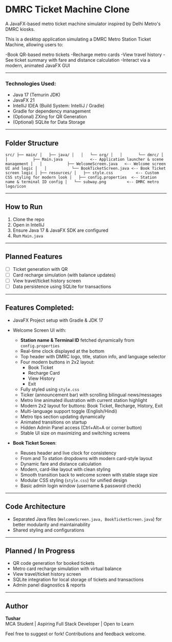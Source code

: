 # DMRC Ticket Machine Clone

A JavaFX-based metro ticket machine simulator inspired by Delhi Metro's DMRC kiosks.

This is a desktop application simulating a DMRC Metro Station Ticket Machine, allowing users to:

-Book QR-based metro tickets
-Recharge metro cards
-View travel history
-See ticket summary with fare and distance calculation
-Interact via a modern, animated JavaFX GUI

---

### Technologies Used:

- Java 17 (Temurin JDK)
- JavaFX 21
- IntelliJ IDEA (Build System: IntelliJ / Gradle)
- Gradle for dependency management
- (Optional) ZXing for QR Generation
- (Optional) SQLite for Data Storage

---

## Folder Structure

`src/
├── main/
│   ├── java/
│   │   └── org/
│   │       └── dmrc/
│   │           ├── Main.java            <-- Application launcher & scene management
│   │           ├── WelcomeScreen.java   <-- Welcome screen UI and logic
│   │           └── BookTicketScreen.java <-- Book Ticket screen logic
│
├── resources/
│   ├── style.css          <-- Custom CSS styling for modern look
│   ├── config.properties  <-- Station name & terminal ID config
│   └── subway.png         <-- DMRC metro logo/icon`

---

## How to Run

1. Clone the repo
2. Open in IntelliJ
3. Ensure Java 17 & JavaFX SDK are configured
4. Run `Main.java`

---

## Planned Features

- [ ] Ticket generation with QR
- [ ] Card recharge simulation (with balance updates)
- [ ] View travel/ticket history screen
- [ ] Data persistence using SQLite for transactions

---

## Features Completed:

- JavaFX Project setup with Gradle & JDK 17
- Welcome Screen UI with:
    - **Station name & Terminal ID** fetched dynamically from `config.properties`
    - Real-time clock displayed at the bottom
    - Top header with DMRC logo, title, station info, and language selector
    - Four modern buttons in 2x2 layout:
        - Book Ticket
        - Recharge Card
        - View History
        - Exit
    - Fully styled using `style.css`
    - Ticker (announcement bar) with scrolling bilingual news/messages
    - Metro line animated illustration with current station highlight
    - Modern 2x2 layout for buttons: Book Ticket, Recharge, History, Exit
    - Multi-language support toggle (English/Hindi)
    - Metro tips section updating dynamically
    - Animated transitions on startup
    - Hidden Admin Panel access (Ctrl+Alt+A or corner button)
    - Stable UI size on maximizing and switching screens

- **Book Ticket Screen**:
    - Reuses header and live clock for consistency
    - From and To station dropdowns with modern card-style layout
    - Dynamic fare and distance calculation
    - Modern, card-like layout with clean styling
    - Smooth transition back to welcome screen with stable stage size
    - Modular CSS styling (`style.css`) for unified design
    - Basic admin login window (username & password check)
---

## Code Architecture

- Separated Java files (`WelcomeScreen.java, BookTicketScreen.java`) for better modularity and maintainability
- Shared styling and configurations

---
## Planned / In Progress

- QR code generation for booked tickets
- Metro card recharge simulation with virtual balance
- View travel/ticket history screen
- SQLite integration for local storage of tickets and transactions
- Admin panel diagnostics & reports

---

## Author

**Tushar**  
MCA Student | Aspiring Full Stack Developer | Open to Learn

Feel free to suggest or fork! Contributions and feedback welcome.